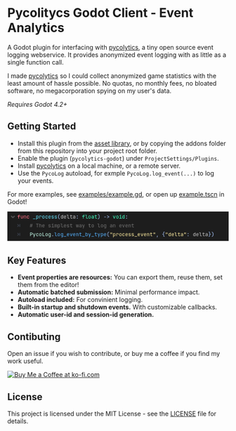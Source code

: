 # Pycolitycs Godot Client - Event Analytics
A Godot plugin for interfacing with [pycolytics](https://github.com/KerekesDavid/pycolytics), a tiny open source event logging webservice. It provides anonymized event logging with as little as a single function call.

I made [pycolytics](https://github.com/KerekesDavid/pycolytics) so I could collect anonymized game statistics with the least amount of hassle possible. No quotas, no monthly fees, no bloated software, no megacorporation spying on my user's data.

_Requires Godot 4.2+_


## Getting Started
- Install this plugin from the [asset library](https://godotengine.org/asset-library/asset/3292), or by copying the addons folder from this repository into your project root folder.
- Enable the plugin (`pycolytics-godot`) under `ProjectSettings/Plugins`.
- Install [pycolytics](https://github.com/KerekesDavid/pycolytics) on a local machine, or a remote server.
- Use the `PycoLog` autoload, for exmple `PycoLog.log_event(...)` to log your events.

For more examples, see [examples/example.gd](example/example.gd), or open up [example.tscn](example/example.tscn) in Godot!

![The simplest way to log an event.](screenshots/example_screenshot.png)


## Key Features
- __Event properties are resources:__ You can export them, reuse them, set them from the editor!
- __Automatic batched submission:__ Minimal performance impact.
- __Autoload included:__ For convinient logging.
- __Built-in startup and shutdown events.__ With customizable callbacks.
- __Automatic user-id and session-id generation.__


## Contibuting
Open an issue if you wish to contribute, or buy me a coffee if you find my work useful.

<a href='https://ko-fi.com/E1E712JJXK' target='_blank'><img height='36' style='border:0px;height:36px;' src='https://storage.ko-fi.com/cdn/kofi3.png?v=3' border='0' alt='Buy Me a Coffee at ko-fi.com' /></a>


## License
This project is licensed under the MIT License - see the [LICENSE](LICENSE) file for details.
